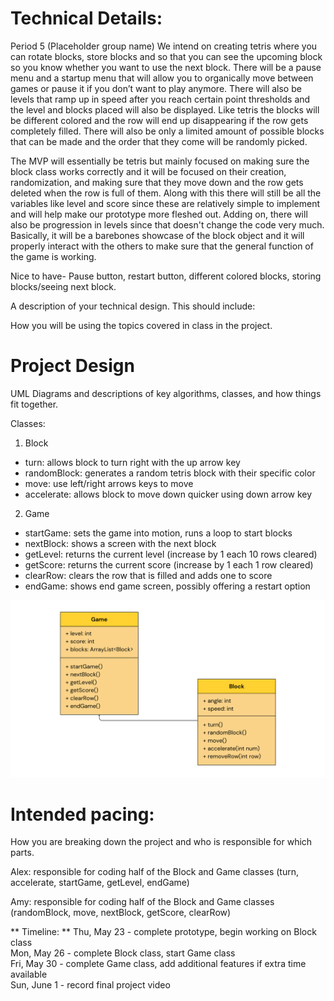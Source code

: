 
# Technical Details:
Period 5
(Placeholder group name)
We intend on creating tetris where you can rotate blocks, store blocks and so that you can see the upcoming block so you know whether you want to use the next block. There will be a pause menu and a startup menu that will allow you to organically move between games or pause it if you don’t want to play anymore. There will also be levels that ramp up in speed after you reach certain point thresholds and the level and blocks placed will also be displayed. Like tetris the blocks will be different colored and the row will end up disappearing if the row gets completely filled. There will also be only a limited amount of possible blocks that can be made and the order that they come will be randomly picked.

The MVP will essentially be tetris but mainly focused on making sure the block class works correctly and it will be focused on their creation, randomization, and making sure that they move down and the row gets deleted when the row is full of them. Along with this there will still be all the variables like level and score since these are relatively simple to implement and will help make our prototype more fleshed out. Adding on, there will also be progression in levels since that doesn't change the code very much. Basically, it will be a barebones showcase of the block object and it will properly interact with the others to make sure that the general function of the game is working.

Nice to have- Pause button, restart button, different colored blocks, storing blocks/seeing next block.

A description of your technical design. This should include: 
   
How you will be using the topics covered in class in the project.
     
# Project Design

UML Diagrams and descriptions of key algorithms, classes, and how things fit together.

Classes:
1. Block
- turn: allows block to turn right with the up arrow key
- randomBlock: generates a random tetris block with their specific color
- move: use left/right arrows keys to move
- accelerate: allows block to move down quicker using down arrow key

2. Game
- startGame: sets the game into motion, runs a loop to start blocks
- nextBlock: shows a screen with the next block
- getLevel: returns the current level (increase by 1 each 10 rows cleared)
- getScore: returns the current score (increase by 1 each 1 row cleared)
- clearRow: clears the row that is filled and adds one to score
- endGame: shows end game screen, possibly offering a restart option

![Our tetris UML diagram with classes Block and Game.](https://github.com/Stuycs-K/finalprojectapcs-5-cimpoiesu-alexandru-shrestha-amy/blob/main/Start(1).png)
    
# Intended pacing:

How you are breaking down the project and who is responsible for which parts.

Alex: responsible for coding half of the Block and Game classes (turn, accelerate, startGame, getLevel, endGame)

Amy: responsible for coding half of the Block and Game classes (randomBlock, move, nextBlock, getScore, clearRow)

** Timeline: **
Thu, May 23 - complete prototype, begin working on Block class  
Mon, May 26 - complete Block class, start Game class  
Fri, May 30 - complete Game class, add additional features if extra time available  
Sun, June 1 - record final project video
